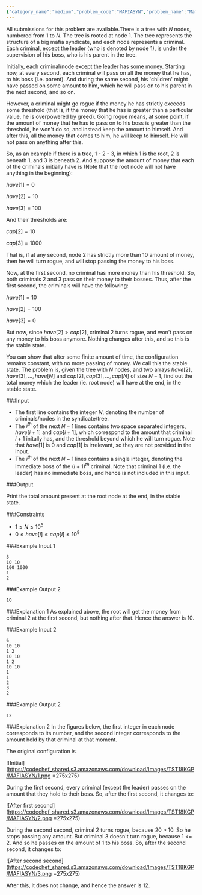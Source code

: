 ```yaml
---
{"category_name":"medium","problem_code":"MAFIASYN","problem_name":"Mafia Syndicate","languages_supported":{"0":"C","1":"CPP14","2":"JAVA","3":"PYTH","4":"PYTH 3.6","5":"PYPY","6":"CS2","7":"PAS fpc","8":"PAS gpc","9":"RUBY","10":"PHP","11":"GO","12":"NODEJS","13":"HASK","14":"rust","15":"SCALA","16":"swift","17":"D","18":"PERL","19":"FORT","20":"WSPC","21":"ADA","22":"CAML","23":"ICK","24":"BF","25":"ASM","26":"CLPS","27":"PRLG","28":"ICON","29":"SCM qobi","30":"PIKE","31":"ST","32":"NICE","33":"LUA","34":"BASH","35":"NEM","36":"LISP sbcl","37":"LISP clisp","38":"SCM guile","39":"JS","40":"ERL","41":"TCL","42":"kotlin","43":"PERL6","44":"TEXT","45":"SCM chicken","46":"PYP3","47":"CLOJ","48":"COB","49":"FS"},"max_timelimit":1,"source_sizelimit":50000,"problem_author":"bk2dcradle","problem_tester":null,"date_added":"10-12-2018","tags":{"0":"bk2dcradle"},"time":{"view_start_date":1544985000,"submit_start_date":1544985000,"visible_start_date":1544985000,"end_date":1735669800},"is_direct_submittable":false,"layout":"problem"}
---
```

<span class="solution-visible-txt">All submissions for this problem are available.</span>There is a tree with $N$ nodes, numbered from 1 to $N$. The tree is rooted at node 1. The tree represents the structure of a big mafia syndicate, and
each node represents a criminal. Each criminal, except the leader (who is denoted by node 1), is
under the supervision of his boss, who is his parent in the tree.

Initially, each criminal/node except the leader has some money. Starting now, at every second, each criminal will pass on all the money that he has, to his boss (i.e. parent). And during the same second, his 'children' might have passed on some amount to him, which he will pass on to his parent in the next second, and so on.

However, a criminal might go rogue if the money he has strictly exceeds some threshold (that is, if the money that he has is greater than a particular value, he is overpowered by greed). Going rogue means, at some point, if the amount of money that he has to pass on to his boss is greater than the threshold, he won't do so, and instead keep the amount to himself. And after this, all the money that comes to him, he will keep to himself. He will not pass on anything after this.

So, as an example if there is a tree, 1 - 2 - 3, in which 1 is the root, 2 is beneath 1, and 3 is beneath 2. And suppose the amount of money that each of the criminals initially have is (Note that the root node will not have anything in the beginning):

$have[1] = 0$

$have[2] = 10$

$have[3] = 100$

And their thresholds are:

$cap[2] = 10$

$cap[3] = 1000$

That is, if at any second, node 2 has strictly more than 10 amount of money, then he will turn rogue, and will stop passing the money to his boss.


Now, at the first second, no criminal has more money than his threshold. So, both criminals 2 and 3 pass on their money to their bosses. Thus, after the first second, the criminals will have the following:


$have[1] = 10$

$have[2] = 100$

$have[3] = 0$

But now, since $have[2] \gt cap[2]$, criminal 2 turns rogue, and won't pass on any money to his boss anymore. Nothing changes after this, and so this is the stable state.

You can show that after some finite amount of time, the configuration remains constant, with no more passing of money. We call this the stable state. The problem is, given the tree with $N$ nodes, and two arrays $have[2], have[3], \ldots, have[N]$ and $cap[2], cap[3], \ldots, cap[N]$ of size $N - 1$, find out the total money which the leader (ie. root node) will have at the end, in the stable state.

###Input

- The first line contains the integer $N$, denoting the number of criminals/nodes in the syndicate/tree.
- The $i^{th}$ of the next $N - 1$ lines contains two space separated integers, $have[i+1]$ and $cap[i+1]$, which correspond to the amount that criminal $i+1$ initally has, and the threshold beyond which he will turn rogue. Note that $have[1]$ is 0 and $cap[1]$ is irrelevant, so they are not provided in the input.
- The $i^{th}$ of the next $N - 1$ lines contains a single integer, denoting the immediate boss of the $(i+1)^{th}$ criminal. Note that criminal $1$ (i.e. the leader) has no immediate boss, and hence is not included in this input.

###Output

Print the total amount present at the root node at the end, in the stable state.

###Constraints

- $1 \le N \le 10^5$
- $0 \le have[i] \le cap[i] \le 10^9$


###Example Input 1
```
3
10 10
100 1000
1
2
```

###Example Output 2
```
10
```

###Explanation 1
As explained above, the root will get the money from criminal 2 at the first second, but nothing after that. Hence the answer is 10.

###Example Input 2

```
6
10 10
1 2
10 10
1 2
10 10
1
1
2
3
2
```

###Example Output 2

```
12
```

###Explanation 2
In the figures below, the first integer in each node corresponds to its number, and the second integer corresponds to the amount held by that criminal at that moment.

The original configuration is 

![Initial](https://codechef_shared.s3.amazonaws.com/download/Images/TST18KGP/MAFIASYN/1.png =275x275)

During the first second, every criminal (except the leader) passes on the amount that they hold to their boss. So, after the first second, it changes to:

![After first second](https://codechef_shared.s3.amazonaws.com/download/Images/TST18KGP/MAFIASYN/2.png =275x275)

During the second second, criminal 2 turns rogue, because 20 > 10. So he stops passing any amount. But criminal 3 doesn't turn rogue, because 1 <= 2. And so he passes on the amount of 1 to his boss. So, after the second second, it changes to:

![After second second](https://codechef_shared.s3.amazonaws.com/download/Images/TST18KGP/MAFIASYN/3.png =275x275)

After this, it does not change, and hence the answer is 12.